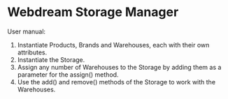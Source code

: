 # Webdream Storage Manager
User manual:

  1. Instantiate Products, Brands and Warehouses, each with their own attributes.
  2. Instantiate the Storage.
  3. Assign any number of Warehouses to the Storage by adding them as a parameter for the assign() method.
  4. Use the add() and remove() methods of the Storage to work with the Warehouses.
